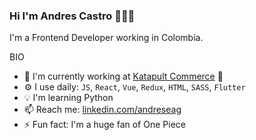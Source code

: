 ### Hi I'm Andres Castro 👋🧑‍💻

I'm a Frontend Developer working in Colombia.

BIO

- 🏢 I'm currently working at [Katapult Commerce](https://www.katapultcommerce.com/) 🏡
- ⚙ I use daily: `JS`, `React`, `Vue`, `Redux`, `HTML`, `SASS`, `Flutter`
- 💡 I'm learning Python
- 📫 Reach me: [linkedin.com/andreseag](https://www.linkedin.com/in/andreseag/)
- ⚡ Fun fact: I'm a huge fan of One Piece
<!--
**Andreseag/Andreseag** is a ✨ _special_ ✨ repository because its `README.md` (this file) appears on your GitHub profile.

Here are some ideas to get you started:

- 🔭 I’m currently working on ...
- 🌱 I’m currently learning ...
- 👯 I’m looking to collaborate on ...
- 🤔 I’m looking for help with ...
- 💬 Ask me about ...
- 📫 How to reach me: ...
- 😄 Pronouns: ...
- ⚡ Fun fact: ...
-->
